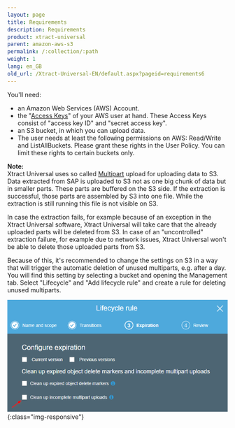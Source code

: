 ```yaml
---
layout: page
title: Requirements
description: Requirements
product: xtract-universal
parent: amazon-aws-s3
permalink: /:collection/:path
weight: 1
lang: en_GB
old_url: /Xtract-Universal-EN/default.aspx?pageid=requirements6
---
```


You'll need:
- an Amazon Web Services (AWS) Account.
- the "[Access Keys](https://docs.aws.amazon.com/IAM/latest/UserGuide/id_credentials_access-keys.html)" of your AWS user at hand. These Access Keys consist of  "access key ID" and "secret access key".
- an S3 bucket, in which you can upload data.
- The user needs at least the following permissions on AWS: Read/Write and ListAllBuckets. Please grant these rights in the User Policy. You can limit these rights to certain buckets only.

**Note:**<br>
Xtract Universal uses so called [Multipart](https://docs.aws.amazon.com/AmazonS3/latest/dev/mpuoverview.html) upload for uploading data to S3. Data extracted from SAP is uploaded to S3 not as one big chunk of data but in smaller parts. These parts are buffered on the S3 side. If the extraction is successful, those parts are assembled by S3 into one file. While the extraction is still running this file is not visible on S3.

In case the extraction fails, for example because of an exception in the Xtract Universal software, Xtract Universal will take care that the already uploaded parts will be deleted from S3. In case of an "uncontrolled" extraction failure, for example due to network issues, Xtract Universal won't be able to delete those uploaded parts from S3.

Because of this, it's recommended to change the settings on S3 in a way that will trigger the automatic deletion of unused multiparts, e.g. after a day. You will find this setting by selecting a bucket and opening the Management tab. Select "Lifecycle" and "Add lifecycle rule" and create a rule for deleting unused multiparts.

![S3_Multipart_Rule](/img/content/S3_Multipart_Rule.png){:class="img-responsive"}